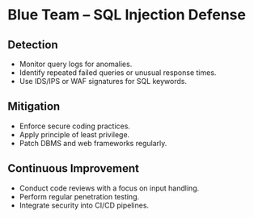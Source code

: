 # Blue Team – SQL Injection Defense

## Detection
- Monitor query logs for anomalies.
- Identify repeated failed queries or unusual response times.
- Use IDS/IPS or WAF signatures for SQL keywords.

## Mitigation
- Enforce secure coding practices.
- Apply principle of least privilege.
- Patch DBMS and web frameworks regularly.

## Continuous Improvement
- Conduct code reviews with a focus on input handling.
- Perform regular penetration testing.
- Integrate security into CI/CD pipelines.
